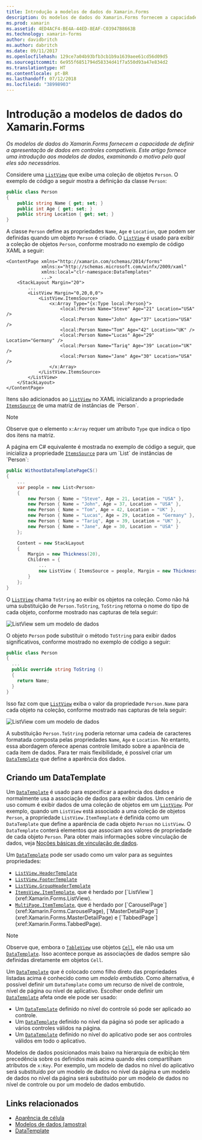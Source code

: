 ```yaml
---
title: Introdução a modelos de dados do Xamarin.Forms
description: Os modelos de dados do Xamarin.Forms fornecem a capacidade de definir a apresentação de dados em controles compatíveis. Este artigo fornece uma introdução aos modelos de dados, examinando o motivo pelo qual eles são necessários.
ms.prod: xamarin
ms.assetid: 4ED4ACF4-BE4A-44ED-8EAF-C03947B8663B
ms.technology: xamarin-forms
author: davidbritch
ms.author: dabritch
ms.date: 09/11/2017
ms.openlocfilehash: 129ce7a04b93bfb3cb1b9a1639aee61cd56d09d5
ms.sourcegitcommit: 6e955f6851794d58334d41f7a550d93a47e834d2
ms.translationtype: HT
ms.contentlocale: pt-BR
ms.lasthandoff: 07/12/2018
ms.locfileid: "38998903"
---
```

# <a name="introduction-to-xamarinforms-data-templates"></a>Introdução a modelos de dados do Xamarin.Forms

_Os modelos de dados do Xamarin.Forms fornecem a capacidade de definir a apresentação de dados em controles compatíveis. Este artigo fornece uma introdução aos modelos de dados, examinando o motivo pelo qual eles são necessários._

Considere uma [`ListView`](xref:Xamarin.Forms.ListView) que exibe uma coleção de objetos `Person`. O exemplo de código a seguir mostra a definição da classe `Person`:

```csharp
public class Person
{
    public string Name { get; set; }
    public int Age { get; set; }
    public string Location { get; set; }
}
```

A classe `Person` define as propriedades `Name`, `Age` e `Location`, que podem ser definidas quando um objeto `Person` é criado. O [`ListView`](xref:Xamarin.Forms.ListView) é usado para exibir a coleção de objetos `Person`, conforme mostrado no exemplo de código XAML a seguir:

```xaml
<ContentPage xmlns="http://xamarin.com/schemas/2014/forms"
             xmlns:x="http://schemas.microsoft.com/winfx/2009/xaml"
             xmlns:local="clr-namespace:DataTemplates"
             ...>
    <StackLayout Margin="20">
        ...
        <ListView Margin="0,20,0,0">
            <ListView.ItemsSource>
                <x:Array Type="{x:Type local:Person}">
                    <local:Person Name="Steve" Age="21" Location="USA" />
                    <local:Person Name="John" Age="37" Location="USA" />
                    <local:Person Name="Tom" Age="42" Location="UK" />
                    <local:Person Name="Lucas" Age="29" Location="Germany" />
                    <local:Person Name="Tariq" Age="39" Location="UK" />
                    <local:Person Name="Jane" Age="30" Location="USA" />
                </x:Array>
            </ListView.ItemsSource>
        </ListView>
    </StackLayout>
</ContentPage>
```

Itens são adicionados ao [`ListView`](xref:Xamarin.Forms.ListView) no XAML inicializando a propriedade [`ItemsSource`](xref:Xamarin.Forms.ItemsView`1.ItemsSource) de uma matriz de instâncias de `Person`.

> [!NOTE]
> Observe que o elemento `x:Array` requer um atributo `Type` que indica o tipo dos itens na matriz.

A página em C# equivalente é mostrada no exemplo de código a seguir, que inicializa a propriedade [`ItemsSource`](xref:Xamarin.Forms.ItemsView`1.ItemsSource) para um `List` de instâncias de `Person`:

```csharp
public WithoutDataTemplatePageCS()
{
    ...
    var people = new List<Person>
    {
        new Person { Name = "Steve", Age = 21, Location = "USA" },
        new Person { Name = "John", Age = 37, Location = "USA" },
        new Person { Name = "Tom", Age = 42, Location = "UK" },
        new Person { Name = "Lucas", Age = 29, Location = "Germany" },
        new Person { Name = "Tariq", Age = 39, Location = "UK" },
        new Person { Name = "Jane", Age = 30, Location = "USA" }
    };

    Content = new StackLayout
    {
        Margin = new Thickness(20),
        Children = {
            ...
            new ListView { ItemsSource = people, Margin = new Thickness(0, 20, 0, 0) }
        }
    };
}
```

O [`ListView`](xref:Xamarin.Forms.ListView) chama `ToString` ao exibir os objetos na coleção. Como não há uma substituição de `Person.ToString`, `ToString` retorna o nome do tipo de cada objeto, conforme mostrado nas capturas de tela seguir:

![](introduction-images/no-data-template.png "ListView sem um modelo de dados")

O objeto `Person` pode substituir o método `ToString` para exibir dados significativos, conforme mostrado no exemplo de código a seguir:

```csharp
public class Person
{
  ...
  public override string ToString ()
  {
    return Name;
  }
}
```

Isso faz com que [`ListView`](xref:Xamarin.Forms.ListView) exiba o valor da propriedade `Person.Name` para cada objeto na coleção, conforme mostrado nas capturas de tela seguir:

![](introduction-images/override-tostring.png "ListView com um modelo de dados")

A substituição `Person.ToString` poderia retornar uma cadeia de caracteres formatada composta pelas propriedades `Name`, `Age` e `Location`. No entanto, essa abordagem oferece apenas controle limitado sobre a aparência de cada item de dados. Para ter mais flexibilidade, é possível criar um [`DataTemplate`](xref:Xamarin.Forms.DataTemplate) que define a aparência dos dados.

## <a name="creating-a-datatemplate"></a>Criando um DataTemplate

Um [`DataTemplate`](xref:Xamarin.Forms.DataTemplate) é usado para especificar a aparência dos dados e normalmente usa a associação de dados para exibir dados. Um cenário de uso comum é exibir dados de uma coleção de objetos em um [`ListView`](xref:Xamarin.Forms.ListView). Por exemplo, quando um `ListView` está associado a uma coleção de objetos `Person`, a propriedade `ListView.ItemTemplate` é definida como um `DataTemplate` que define a aparência de cada objeto `Person` no `ListView`. O `DataTemplate` conterá elementos que associam aos valores de propriedade de cada objeto `Person`. Para obter mais informações sobre vinculação de dados, veja [Noções básicas de vinculação de dados](~/xamarin-forms/xaml/xaml-basics/data-binding-basics.md).

Um [`DataTemplate`](xref:Xamarin.Forms.DataTemplate) pode ser usado como um valor para as seguintes propriedades:

- [`ListView.HeaderTemplate`](xref:Xamarin.Forms.ListView.HeaderTemplate)
- [`ListView.FooterTemplate`](xref:Xamarin.Forms.ListView.FooterTemplate)
- [`ListView.GroupHeaderTemplate`](xref:Xamarin.Forms.ListView.GroupHeaderTemplate)
- [`ItemsView.ItemTemplate`](xref:Xamarin.Forms.ItemsView`1), que é herdado por [`ListView`](xref:Xamarin.Forms.ListView).
- [`MultiPage.ItemTemplate`](xref:Xamarin.Forms.MultiPage`1), que é herdado por [`CarouselPage`](xref:Xamarin.Forms.CarouselPage), [`MasterDetailPage`](xref:Xamarin.Forms.MasterDetailPage) e [`TabbedPage`](xref:Xamarin.Forms.TabbedPage).

> [!NOTE]
> Observe que, embora o [`TableView`](xref:Xamarin.Forms.TableView) use objetos [`Cell`](xref:Xamarin.Forms.Cell), ele não usa um [`DataTemplate`](xref:Xamarin.Forms.DataTemplate). Isso acontece porque as associações de dados sempre são definidas diretamente em objetos `Cell`.

Um [`DataTemplate`](xref:Xamarin.Forms.DataTemplate) que é colocado como filho direto das propriedades listadas acima é conhecido como um *modelo embutido*. Como alternativa, é possível definir um `DataTemplate` como um recurso de nível de controle, nível de página ou nível de aplicativo. Escolher onde definir um [`DataTemplate`](xref:Xamarin.Forms.DataTemplate) afeta onde ele pode ser usado:

- Um [`DataTemplate`](xref:Xamarin.Forms.DataTemplate) definido no nível do controle só pode ser aplicado ao controle.
- Um [`DataTemplate`](xref:Xamarin.Forms.DataTemplate) definido no nível da página só pode ser aplicado a vários controles válidos na página.
- Um [`DataTemplate`](xref:Xamarin.Forms.DataTemplate) definido no nível do aplicativo pode ser aos controles válidos em todo o aplicativo.

Modelos de dados posicionados mais baixo na hierarquia de exibição têm precedência sobre os definidos mais acima quando eles compartilham atributos de `x:Key`. Por exemplo, um modelo de dados no nível do aplicativo será substituído por um modelo de dados no nível da página e um modelo de dados no nível da página será substituído por um modelo de dados no nível de controle ou por um modelo de dados embutido.


## <a name="related-links"></a>Links relacionados

- [Aparência de célula](~/xamarin-forms/user-interface/listview/customizing-cell-appearance.md)
- [Modelos de dados (amostra)](https://developer.xamarin.com/samples/xamarin-forms/templates/datatemplates/)
- [DataTemplate](xref:Xamarin.Forms.DataTemplate)
